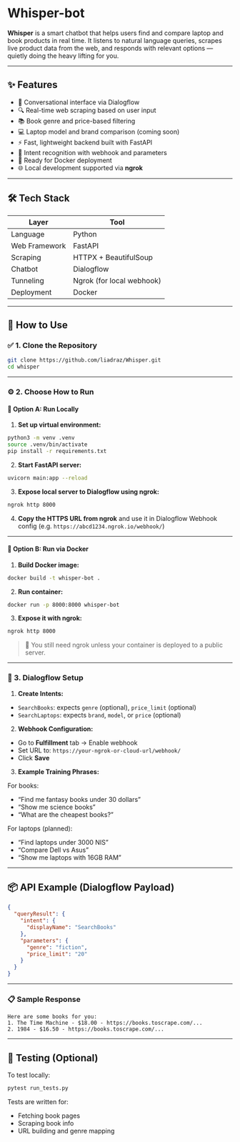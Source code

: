 # Whisper-bot

**Whisper** is a smart chatbot that helps users find and compare laptop and book products in real time. It listens to natural language queries, scrapes live product data from the web, and responds with relevant options — quietly doing the heavy lifting for you.

---

## ✨ Features

- 💬 Conversational interface via Dialogflow  
- 🔍 Real-time web scraping based on user input  
- 📚 Book genre and price-based filtering  
- 💻 Laptop model and brand comparison (coming soon)  
- ⚡ Fast, lightweight backend built with FastAPI  
- 🧠 Intent recognition with webhook and parameters  
- 🐳 Ready for Docker deployment  
- 🌐 Local development supported via **ngrok**

---

## 🛠️ Tech Stack

| Layer         | Tool                      |
|---------------|---------------------------|
| Language      | Python                    |
| Web Framework | FastAPI                   |
| Scraping      | HTTPX + BeautifulSoup     |
| Chatbot       | Dialogflow                |
| Tunneling     | Ngrok (for local webhook) |
| Deployment    | Docker                    |

---

## 🚀 How to Use

### ✅ 1. Clone the Repository

```bash
git clone https://github.com/liadraz/Whisper.git
cd whisper
````

---

### ⚙️ 2. Choose How to Run

#### 🔧 Option A: Run Locally

1. **Set up virtual environment:**

```bash
python3 -m venv .venv
source .venv/bin/activate
pip install -r requirements.txt
```

2. **Start FastAPI server:**

```bash
uvicorn main:app --reload
```

3. **Expose local server to Dialogflow using ngrok:**

```bash
ngrok http 8000
```

4. **Copy the HTTPS URL from ngrok** and use it in Dialogflow Webhook config
   (e.g. `https://abcd1234.ngrok.io/webhook/`)

---

#### 🐳 Option B: Run via Docker

1. **Build Docker image:**

```bash
docker build -t whisper-bot .
```

2. **Run container:**

```bash
docker run -p 8000:8000 whisper-bot
```

3. **Expose it with ngrok:**

```bash
ngrok http 8000
```

> 🔗 You still need ngrok unless your container is deployed to a public server.

---

### 🤖 3. Dialogflow Setup

1. **Create Intents:**

* `SearchBooks`: expects `genre` (optional), `price_limit` (optional)
* `SearchLaptops`: expects `brand`, `model`, or `price` (optional)

2. **Webhook Configuration:**

* Go to **Fulfillment** tab → Enable webhook
* Set URL to: `https://your-ngrok-or-cloud-url/webhook/`
* Click **Save**

3. **Example Training Phrases:**

For books:

* “Find me fantasy books under 30 dollars”
* “Show me science books”
* “What are the cheapest books?”

For laptops (planned):

* “Find laptops under 3000 NIS”
* “Compare Dell vs Asus”
* “Show me laptops with 16GB RAM”

---

## 📦 API Example (Dialogflow Payload)

```json
{
  "queryResult": {
    "intent": {
      "displayName": "SearchBooks"
    },
    "parameters": {
      "genre": "fiction",
      "price_limit": "20"
    }
  }
}
```

---

### 📋 Sample Response

```
Here are some books for you:
1. The Time Machine - $18.00 - https://books.toscrape.com/...
2. 1984 - $16.50 - https://books.toscrape.com/...
```

---

## 🧪 Testing (Optional)

To test locally:

```bash
pytest run_tests.py
```

Tests are written for:

* Fetching book pages
* Scraping book info
* URL building and genre mapping

